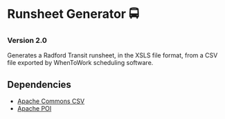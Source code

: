 # Runsheet Generator :oncoming_bus:
### Version 2.0
Generates a Radford Transit runsheet, in the XSLS file format, from a CSV file exported by WhenToWork scheduling software.

## Dependencies
- [Apache Commons CSV](https://commons.apache.org/proper/commons-csv/)
- [Apache POI](https://poi.apache.org)